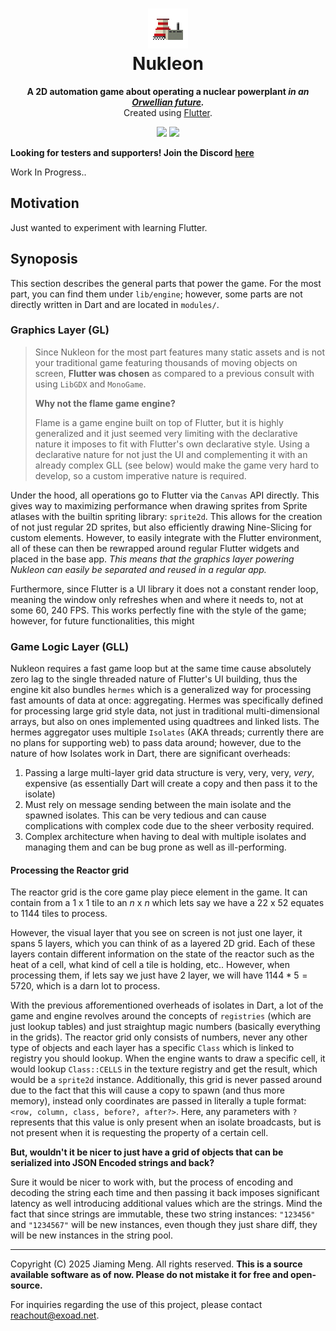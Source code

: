 <h1 align="center">
<img src="./Artwork/icon.png" width=64/><br/>Nukleon
</h1>
<p align="center">
<strong>A 2D automation game about operating a nuclear powerplant <em>in an <a href="https://en.wikipedia.org/wiki/Nineteen_Eighty-Four">Orwellian future</a>.</em></strong>
<br/>
Created using <a href="https://flutter/">Flutter</a>.
</p>

<p align="center">
<a href="https://github.com/exoad/nukleon/actions/workflows/test.yml"><img src="https://img.shields.io/github/actions/workflow/status/exoad/nukleon/test.yml?style=plastic&label=auto%20tests"/></a> <a href="https://github.com/exoad/nukleon/actions/workflows/api_static.yml"><img src="https://img.shields.io/github/actions/workflow/status/exoad/nukleon/web_static.yml?style=plastic&label=web%20reference%20build"/></a>
</p>

**Looking for testers and supporters! Join the Discord [here](https://discord.gg/PbJQRT9zQ8)**

Work In Progress..

## Motivation

Just wanted to experiment with learning Flutter.

## Synoposis

This section describes the general parts that power the game. For the most part, you can find them under `lib/engine`; however, some parts are not directly written in Dart and are located in `modules/`.

### Graphics Layer (GL)

> Since Nukleon for the most part features many static assets and is not your traditional game featuring thousands of moving objects on screen, **Flutter was chosen** as compared to a previous consult with using `LibGDX` and `MonoGame`.
>
> **Why not the flame game engine?**
>
> Flame is a game engine built on top of Flutter, but it is highly generalized and it just seemed very limiting with the declarative nature it imposes to fit with Flutter's own declarative style. Using a declarative nature for not just the
> UI and complementing it with an already complex GLL (see below) would make the game very hard to develop, so a custom imperative nature is required.

Under the hood, all operations go to Flutter via the `Canvas` API directly. This gives way to maximizing performance when drawing sprites from Sprite atlases with the builtin spriting library: `sprite2d`. This allows for the creation of not just regular
2D sprites, but also efficiently drawing Nine-Slicing for custom elements. However, to easily integrate with the Flutter environment, all of these can then be rewrapped around regular Flutter widgets and placed in the base app. *This means that the graphics layer
powering Nukleon can easily be separated and reused in a regular app.*

Furthermore, since Flutter is a UI library it does not a constant render loop, meaning the window only refreshes when and where it needs to, not at some 60, 240 FPS. This works perfectly fine with the style of the game; however, for future functionalities, this might 


### Game Logic Layer (GLL)

Nukleon requires a fast game loop but at the same time cause absolutely zero lag to the single threaded nature of Flutter's UI building, thus the engine kit also bundles `hermes` which is a generalized way for processing fast amounts of data at once: aggregating. 
Hermes was specifically defined for processing large grid style data, not just in traditional multi-dimensional arrays, but also on ones implemented using quadtrees and linked lists. The hermes aggregator uses multiple `Isolates` (AKA threads; currently there are no plans
for supporting web) to pass data around; however, due to the nature of how Isolates work in Dart, there are significant overheads:

1. Passing a large multi-layer grid data structure is very, very, very, *very*, expensive (as essentially Dart will create a copy and then pass it to the isolate)
2. Must rely on message sending between the main isolate and the spawned isolates. This can be very tedious and can cause complications with complex code due to the sheer verbosity required.
3. Complex architecture when having to deal with multiple isolates and managing them and can be bug prone as well as ill-performing.

#### Processing the Reactor grid

The reactor grid is the core game play piece element in the game. It can contain from a $1$ x $1$ tile to an $n$ x $n$ which lets say we have a $22$ x $52$ equates to $1144$ tiles to process. 

However, the visual layer that you see on screen is not just one layer, it spans 5 layers, which you can think of as a layered 2D grid. Each of these layers contain different information on the state of the reactor such as the heat of a cell, what kind of cell a tile is holding, etc.. However,
when processing them, if lets say we just have $2$ layer, we will have $1144*5=5720$, which is a darn lot to process.

With the previous afforementioned overheads of isolates in Dart, a lot of the game and engine revolves around the concepts of `registries` (which are just lookup tables) and just straightup magic numbers (basically everything in the grids). The reactor grid only consists of numbers, never any other type of objects and each layer has a specific `Class` which is linked to registry you should lookup. When the engine wants to draw a specific cell, it would lookup `Class::CELLS` in the texture registry and get the result, which would be a `sprite2d` instance. Additionally, this grid is never passed around due to the fact that this will cause a copy to spawn (and thus more memory), instead only coordinates are passed in literally a tuple format: `<row, column, class, before?, after?>`. Here, any parameters with `?` represents that this value is only present when an isolate broadcasts, but is not present when it is requesting the property of a certain cell.

**But, wouldn't it be nicer to just have a grid of objects that can be serialized into JSON Encoded strings and back?**

Sure it would be nicer to work with, but the process of encoding and decoding the string each time and then passing it back imposes significant latency as well introducing additional values which are the strings. Mind the fact that since strings are immutable, these two string instances:
`"123456"` and `"1234567"` will be new instances, even though they just share diff, they will be new instances in the string pool.

---

Copyright (C) 2025 Jiaming Meng. All rights reserved. **This is a source available software as of now. Please do not mistake it for free and open-source.**

For inquiries regarding the use of this project, please contact [reachout@exoad.net](mailto://reachout@exoad.net).
